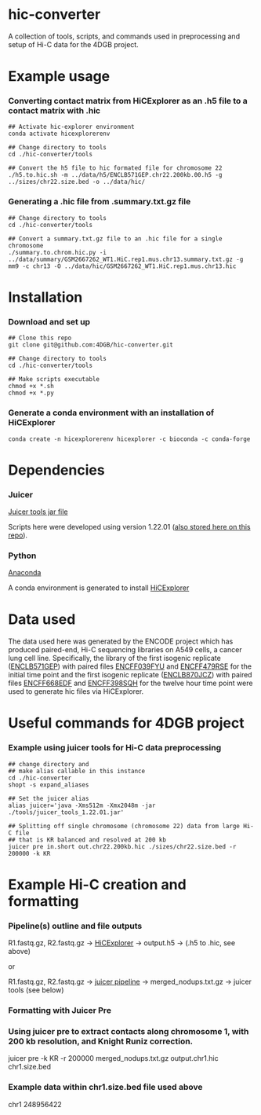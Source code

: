 # hic-converter
A collection of tools, scripts, and commands used in preprocessing and setup of Hi-C data for the 4DGB project.

# Example usage
### Converting contact matrix from HiCExplorer as an .h5 file to a contact matrix with .hic
    ## Activate hic-explorer environment
    conda activate hicexplorerenv

    ## Change directory to tools
    cd ./hic-converter/tools

    ## Convert the h5 file to hic formated file for chromosome 22
    ./h5.to.hic.sh -m ../data/h5/ENCLB571GEP.chr22.200kb.00.h5 -g ../sizes/chr22.size.bed -o ../data/hic/

### Generating a .hic file from .summary.txt.gz file
    ## Change directory to tools
    cd ./hic-converter/tools

    ## Convert a summary.txt.gz file to an .hic file for a single chromosome
    ./summary.to.chrom.hic.py -i ../data/summary/GSM2667262_WT1.HiC.rep1.mus.chr13.summary.txt.gz -g mm9 -c chr13 -O ../data/hic/GSM2667262_WT1.HiC.rep1.mus.chr13.hic

# Installation
### Download and set up
    ## Clone this repo
    git clone git@github.com:4DGB/hic-converter.git

    ## Change directory to tools
    cd ./hic-converter/tools

    ## Make scripts executable
    chmod +x *.sh
    chmod +x *.py

### Generate a conda environment with an installation of HiCExplorer
    conda create -n hicexplorerenv hicexplorer -c bioconda -c conda-forge

# Dependencies
### Juicer
[Juicer tools jar file](https://github.com/aidenlab/juicer/wiki/Download) 

Scripts here were developed using version 1.22.01 ([also stored here on this repo](https://github.com/4DGB/hic-converter/tree/main/jar)).

### Python
[Anaconda](https://www.anaconda.com/products/individual) 

A conda environment is generated to install [HiCExplorer](https://hicexplorer.readthedocs.io/en/latest/index.html)

# Data used
The data used here was generated by the ENCODE project which has produced paired-end, Hi-C sequencing libraries on A549 cells, a cancer lung cell line. Specifically, the library of the first isogenic replicate ([ENCLB571GEP](https://www.encodeproject.org/experiments/ENCSR662QKG/)) with paired files [ENCFF039FYU](https://www.encodeproject.org/files/ENCFF039FYU/) and [ENCFF479RSE](https://www.encodeproject.org/files/ENCFF479RSE/) for the initial time point and the first isogenic replicate ([ENCLB870JCZ](https://www.encodeproject.org/experiments/ENCSR499RVD/)) with paired files [ENCFF668EDF](https://www.encodeproject.org/files/ENCFF668EDF/) and [ENCFF398SQH](https://www.encodeproject.org/files/ENCFF398SQH/) for the twelve hour time point were used to generate hic files via HiCExplorer.

# Useful commands for 4DGB project
### Example using juicer tools for Hi-C data preprocessing
    ## change directory and 
    ## make alias callable in this instance
    cd ./hic-converter
    shopt -s expand_aliases

    ## Set the juicer alias
    alias juicer='java -Xms512m -Xmx2048m -jar ./tools/juicer_tools_1.22.01.jar'

    ## Splitting off single chromosome (chromosome 22) data from large Hi-C file
    ## that is KR balanced and resolved at 200 kb
    juicer pre in.short out.chr22.200kb.hic ./sizes/chr22.size.bed -r 200000 -k KR

# Example Hi-C creation and formatting
### Pipeline(s) outline and file outputs
R1.fastq.gz, R2.fastq.gz ->  [HiCExplorer](https://hicexplorer.readthedocs.io/en/latest/)  -> output.h5 -> (.h5 to .hic, see above)

or
 
R1.fastq.gz, R2.fastq.gz -> [juicer pipeline](https://github.com/aidenlab/juicer/wiki) -> merged_nodups.txt.gz -> juicer tools (see below)

### Formatting with Juicer Pre
### Using juicer pre to extract contacts along chromosome 1, with 200 kb resolution, and Knight Runiz correction.
juicer pre -k KR -r 200000 merged_nodups.txt.gz output.chr1.hic chr1.size.bed

### Example data within chr1.size.bed file used above
chr1	248956422
